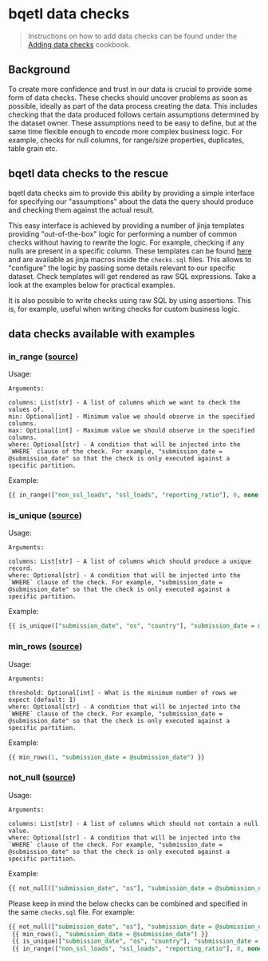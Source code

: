 # bqetl data checks

> Instructions on how to add data checks can be found under the [Adding data checks](../cookbooks/adding_data_checks.md) cookbook.

## Background

To create more confidence and trust in our data is crucial to provide some form of data checks. These checks should uncover problems as soon as possible, ideally as part of the data process creating the data. This includes checking that the data produced follows certain assumptions determined by the dataset owner. These assumptions need to be easy to define, but at the same time flexible enough to encode more complex business logic. For example, checks for null columns, for range/size properties, duplicates, table grain etc.

## bqetl data checks to the rescue

bqetl data checks aim to provide this ability by providing a simple interface for specifying our "assumptions" about the data the query should produce and checking them against the actual result.

This easy interface is achieved by providing a number of jinja templates providing "out-of-the-box" logic for performing a number of common checks without having to rewrite the logic. For example, checking if any nulls are present in a specific column. These templates can be found [here](../../tests/checks/) and are available as jinja macros inside the `checks.sql` files. This allows to "configure" the logic by passing some details relevant to our specific dataset. Check templates will get rendered as raw SQL expressions. Take a look at the examples below for practical examples.

It is also possible to write checks using raw SQL by using assertions. This is, for example, useful when writing checks for custom business logic.

## data checks available with examples

### in_range ([source](../../tests/checks/in_range.jinja))

Usage:

```
Arguments:

columns: List[str] - A list of columns which we want to check the values of.
min: Optional[int] - Minimum value we should observe in the specified columns.
max: Optional[int] - Maximum value we should observe in the specified columns.
where: Optional[str] - A condition that will be injected into the `WHERE` clause of the check. For example, "submission_date = @submission_date" so that the check is only executed against a specific partition.
```

Example:

```sql
{{ in_range(["non_ssl_loads", "ssl_loads", "reporting_ratio"], 0, none, "submission_date = @submission_date") }}
```

### is_unique ([source](../../tests/checks/is_unique.jinja))

Usage:

```
Arguments:

columns: List[str] - A list of columns which should produce a unique record.
where: Optional[str] - A condition that will be injected into the `WHERE` clause of the check. For example, "submission_date = @submission_date" so that the check is only executed against a specific partition.
```

Example:

```sql
{{ is_unique(["submission_date", "os", "country"], "submission_date = @submission_date")}}
```

### min_rows ([source](../../tests/checks/min_rows.jinja))

Usage:

```
Arguments:

threshold: Optional[int] - What is the minimum number of rows we expect (default: 1)
where: Optional[str] - A condition that will be injected into the `WHERE` clause of the check. For example, "submission_date = @submission_date" so that the check is only executed against a specific partition.
```

Example:

```sql
{{ min_rows(1, "submission_date = @submission_date") }}
```

### not_null ([source](../../tests/checks/not_null.jinja))

Usage:

```
Arguments:

columns: List[str] - A list of columns which should not contain a null value.
where: Optional[str] - A condition that will be injected into the `WHERE` clause of the check. For example, "submission_date = @submission_date" so that the check is only executed against a specific partition.
```

Example:

```sql
{{ not_null(["submission_date", "os"], "submission_date = @submission_date") }}
```

Please keep in mind the below checks can be combined and specified in the same `checks.sql` file. For example:

```sql
{{ not_null(["submission_date", "os"], "submission_date = @submission_date") }}
 {{ min_rows(1, "submission_date = @submission_date") }}
 {{ is_unique(["submission_date", "os", "country"], "submission_date = @submission_date")}}
 {{ in_range(["non_ssl_loads", "ssl_loads", "reporting_ratio"], 0, none, "submission_date = @submission_date") }}
```
